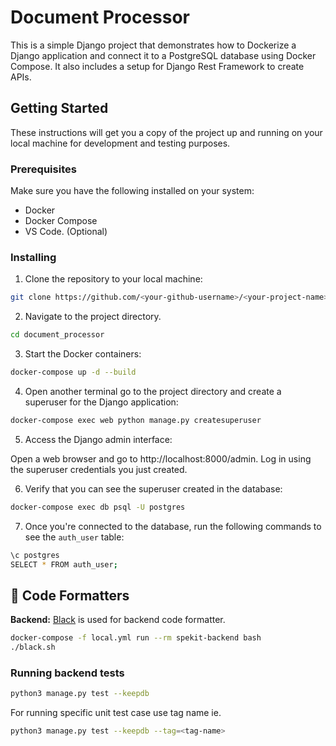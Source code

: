 # Document Processor

This is a simple Django project that demonstrates how to Dockerize a Django application and connect it to a PostgreSQL database using Docker Compose. It also includes a setup for Django Rest Framework to create APIs.

## Getting Started

These instructions will get you a copy of the project up and running on your local machine for development and testing purposes.

### Prerequisites

Make sure you have the following installed on your system:

- Docker
- Docker Compose
- VS Code. (Optional)

### Installing

1. Clone the repository to your local machine: 
```bash 
git clone https://github.com/<your-github-username>/<your-project-name>.git
```
2. Navigate to the project directory.
```bash
cd document_processor
```
3. Start the Docker containers: 
```bash
docker-compose up -d --build
```
4. Open another terminal go to the project directory and create a superuser for the Django application:
```bash
docker-compose exec web python manage.py createsuperuser
```

5. Access the Django admin interface:

Open a web browser and go to http://localhost:8000/admin. Log in using the superuser credentials you just created.

6. Verify that you can see the superuser created in the database:
```bash
docker-compose exec db psql -U postgres
```

7. Once you're connected to the database, run the following commands to see the `auth_user` table:
```bash
\c postgres
SELECT * FROM auth_user;
```

## 💅 Code Formatters
**Backend:**
[Black](https://github.com/psf/black) is used for backend code formatter.
```bash
docker-compose -f local.yml run --rm spekit-backend bash
./black.sh
```

### Running backend tests

```bash
python3 manage.py test --keepdb
```

For running specific unit test case use tag name ie.
```bash
python3 manage.py test --keepdb --tag=<tag-name>

```
